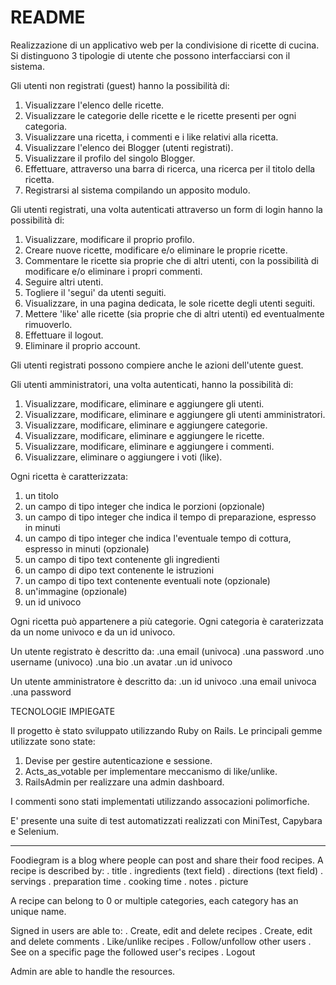 # README

Realizzazione di un applicativo web per la condivisione di ricette di cucina.
Si distinguono 3 tipologie di utente che possono interfacciarsi con il sistema.

Gli utenti non registrati (guest) hanno la possibilità di:
1. Visualizzare l'elenco delle ricette.
2. Visualizzare le categorie delle ricette e le ricette presenti per ogni categoria.
3. Visualizzare una ricetta, i commenti e i like relativi alla ricetta.
4. Visualizzare l'elenco dei Blogger (utenti registrati).
5. Visualizzare il profilo del singolo Blogger.
6. Effettuare, attraverso una barra di ricerca, una ricerca per il titolo della ricetta.
7. Registrarsi al sistema compilando un apposito modulo.

Gli utenti registrati, una volta autenticati attraverso un form di login hanno la possibilità di:
1. Visualizzare, modificare il proprio profilo.
2. Creare nuove ricette, modificare e/o eliminare le proprie ricette.
3. Commentare le ricette sia proprie che di altri utenti, con la possibilità di modificare e/o eliminare i propri commenti.
4. Seguire altri utenti.
5. Togliere il 'segui' da utenti seguiti.
6. Visualizzare, in una pagina dedicata, le sole ricette degli utenti seguiti.
7. Mettere 'like' alle ricette (sia proprie che di altri utenti) ed eventualmente rimuoverlo.
8. Effettuare il logout.
9. Eliminare il proprio account.

Gli utenti registrati possono compiere anche le azioni dell'utente guest.

Gli utenti amministratori, una volta autenticati, hanno la possibilità di:
1. Visualizzare, modificare, eliminare e aggiungere gli utenti.
2. Visualizzare, modificare, eliminare e aggiungere gli utenti amministratori.
3. Visualizzare, modificare, eliminare e aggiungere categorie.
4. Visualizzare, modificare, eliminare e aggiungere le ricette.
5. Visualizzare, modificare, eliminare e aggiungere i commenti.
6. Visualizzare, eliminare o aggiungere i voti (like).

Ogni ricetta è caratterizzata:
1. un titolo
2. un campo di tipo integer che indica le porzioni (opzionale)
3. un campo di tipo integer che indica il tempo di preparazione, espresso in minuti
5. un campo di tipo integer che indica l'eventuale tempo di cottura, espresso in minuti (opzionale)
6. un campo di tipo text contenente gli ingredienti
7. un campo di dipo text contenente le istruzioni
8. un campo di tipo text contenente eventuali note (opzionale)
9. un'immagine (opzionale)
10. un id univoco

Ogni ricetta può appartenere a più categorie. Ogni categoria è caraterizzata da un nome univoco e da un id univoco.

Un utente registrato è descritto da:
.una email (univoca)
.una password
.uno username (univoco)
.una bio
.un avatar
.un id univoco

Un utente amministratore è descritto da:
.un id univoco
.una email univoca
.una password



TECNOLOGIE IMPIEGATE

Il progetto è stato sviluppato utilizzando Ruby on Rails.
Le principali gemme utilizzate sono state:
1. Devise per gestire autenticazione e sessione.
2. Acts_as_votable per implementare meccanismo di like/unlike.
3. RailsAdmin per realizzare una admin dashboard.

I commenti sono stati implementati utilizzando assocazioni polimorfiche.

E' presente una suite di test automatizzati realizzati con MiniTest, Capybara e Selenium.




----------------------------------------------

Foodiegram is a blog where people can post and share their food recipes.
A recipe is described by:
. title
. ingredients (text field)
. directions (text field)
. servings
. preparation time
. cooking time 
. notes
. picture

A recipe can belong to 0 or multiple categories, each category has an unique name.

Signed in users are able to:
. Create, edit and delete recipes
. Create, edit and delete comments
. Like/unlike recipes
. Follow/unfollow other users
. See on a specific page the followed user's recipes
. Logout

Admin are able to handle the resources.